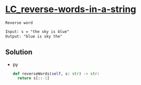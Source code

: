 # [LC_reverse-words-in-a-string](https://leetcode.com/problems/reverse-words-in-a-string)

```en
Reverse word
```

```txt
Input: s = "the sky is blue"
Output: "blue is sky the"
```

## Solution

* py

  ```py
  def reverseWords(self, s: str) -> str:
    return s[::-1]
  ```

